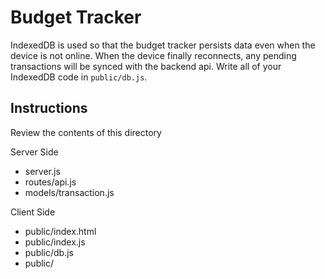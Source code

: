 # Budget Tracker

IndexedDB is used so that the budget tracker persists data even when the device is not online. When the device finally reconnects, any pending transactions will be synced with the backend api. Write all of your IndexedDB code in `public/db.js`.

## Instructions

Review the contents of this directory 


Server Side
* server.js
* routes/api.js
* models/transaction.js

Client Side
* public/index.html
* public/index.js
* public/db.js
* public/